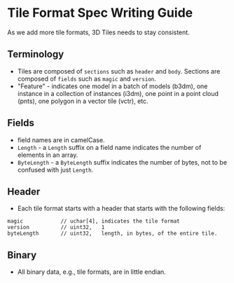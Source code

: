 # Tile Format Spec Writing Guide

As we add more tile formats, 3D Tiles needs to stay consistent.

## Terminology

* Tiles are composed of `sections` such as `header` and `body`.  Sections are composed of `fields` such as `magic` and `version`.
* "Feature" - indicates one model in a batch of models (b3dm), one instance in a collection of instances (i3dm), one point in a point cloud (pnts), one polygon in a vector tile (vctr), etc.

## Fields

* field names are in camelCase.
* `Length` - a `Length` suffix on a field name indicates the number of elements in an array.
* `ByteLength` - a `ByteLength` suffix indicates the number of bytes, not to be confused with just `Length`.

## Header

* Each tile format starts with a header that starts with the following fields:
```
magic            // uchar[4], indicates the tile format
version          // uint32,   1
byteLength       // uint32,   length, in bytes, of the entire tile.
```

## Binary

* All binary data, e.g., tile formats, are in little endian.
